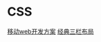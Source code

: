 # CSS
[移动web开发方案](https://github.com/VincentLieie/blog/issues/2)
[经典三栏布局](https://github.com/VincentLieie/blog/issues/3)
